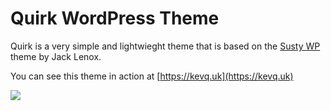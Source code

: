 # Quirk WordPress Theme

Quirk is a very simple and lightwieght theme that is based on the [Susty WP](https://sustywp.com) theme by Jack Lenox.

You can see this theme in action at [https://kevq.uk](https://kevq.uk)

![](https://raw.githubusercontent.com/kevquirk/quirk-wp-theme/master/screenshot.png)

